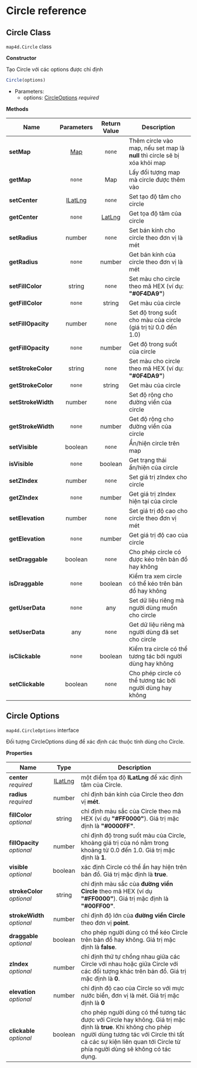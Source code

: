 # Circle reference

## Circle Class

`map4d.Circle` class

**Constructor** 

Tạo Circle với các options được chỉ định

```js
Circle(options)
```

- Parameters:
  - options: [CircleOptions](/reference/circle?id=circle-options) *required*

**Methods**

| Name                         | Parameters                              | Return Value | Description                                                                            |
|------------------------------|:---------------------------------------:|:------------:|----------------------------------------------------------------------------------------|
| **setMap**                   | [Map](/reference/map?id=map-class)      | `none`       | Thêm circle vào map, nếu set map là **null** thì circle sẽ bị xóa khỏi map             |
| **getMap**                   | `none`                                  | Map          | Lấy đối tượng map mà circle được thêm vào                                              |
| **setCenter**                | [ILatLng](/reference/coordinates?id=ilatlng)| `none`   | Set tạo độ tâm cho circle                                                              |
| **getCenter**                | `none` |  [LatLng](/reference/coordinates?id=latlng)   | Get tọa độ tâm của circle                                                              |
| **setRadius**                | number                                  | `none`       | Set bán kính cho circle theo đơn vị là mét                                             |
| **getRadius**                | `none`                                  | number       | Get bán kính của circle theo đơn vị là mét                                             |
| **setFillColor**             | string                                  | `none`       | Set màu cho circle theo mã HEX (ví dụ: **"#0F4DA9"**)                                  |
| **getFillColor**             | `none`                                  | string       | Get màu của circle                                                                     |
| **setFillOpacity**           | number                                  | `none`       | Set độ trong suốt cho màu của circle (giá trị từ 0.0 đến 1.0)                          |
| **getFillOpacity**           | `none`                                  | number       | Get độ trong suốt của circle                                                           |
| **setStrokeColor**           | string                                  | `none`       | Set màu cho circle theo mã HEX (ví dụ: **"#0F4DA9"**)                                  |
| **getStrokeColor**           | `none`                                  | string       | Get màu của circle                                                                     |
| **setStrokeWidth**           | number                                  | `none`       | Set độ rộng cho đường viền của circle                                                  |
| **getStrokeWidth**           | `none`                                  | number       | Get độ rộng cho đường viền của circle                                                  |
| **setVisible**               | boolean                                 | `none`       | Ẩn/hiện circle trên map                                                                |
| **isVisible**                | `none`                                  | boolean      | Get trạng thái ẩn/hiện của circle                                                      |
| **setZIndex**                | number                                  | `none`       | Set giá trị zIndex cho circle                                                          |
| **getZIndex**                | `none`                                  | number       | Get giá trị zIndex hiện tại của circle                                                 |
| **setElevation**             | number                                  | `none`       | Set giá trị độ cao cho circle theo đơn vị mét                                          |
| **getElevation**             | `none`                                  | number       | Get giá trị độ cao của circle                                                          |
| **setDraggable**             | boolean                                 | `none`       | Cho phép circle có được kéo trên bản đồ hay không                                      |
| **isDraggable**              | `none`                                  | boolean      | Kiểm tra xem circle có thể kéo trên bản đồ hay không                                   |
| **getUserData**              | `none`                                  | any          | Set dữ liệu riêng mà người dùng muốn cho circle                                        |
| **setUserData**              | any                                     | `none`       | Get dữ liệu riêng mà người dùng đã set cho circle                                      |
| **isClickable**              | `none`                                  | boolean      | Kiểm tra circle có thể tương tác bởi người dùng hay không                              |
| **setClickable**             | boolean                                 | `none`       | Cho phép circle có thể tương tác bởi người dùng hay không                              |


## Circle Options

`map4d.CircleOptions` interface

Đối tượng CircleOptions dùng để xác định các thuộc tính dùng cho Circle.

**Properties**

| Name                       | Type                | Description                                                                                                                                                           |
|----------------------------|:-------------------:|-----------------------------------------------------------------------------------------------------------------------------------------------------------------------|
| **center** *required*      |[ILatLng](/reference/coordinates?id=ilatlng)| một điểm tọa độ **ILatLng** để xác định tâm của Circle.                                                                                        |
| **radius** *required*      | number              | chỉ định bán kính của Circle theo đơn vị **mét**.                                                                                                                     |
| **fillColor** *optional*   |string               | chỉ định màu sắc của Circle theo mã HEX (ví dụ **"#FF0000"**). Giá trị mặc định là **"#0000FF"**.                                                                     |
| **fillOpacity** *optional* |number               | chỉ định độ trong suốt màu của Circle, khoảng giá trị của nó nằm trong khoảng từ 0.0 đến 1.0. Giá trị mặc định là **1**.                                              |
| **visible** *optional*     |boolean              | xác định Circle có thể ẩn hay hiện trên bản đồ. Giá trị mặc định là **true**.                                                                                         |
| **strokeColor** *optional* | string              | chỉ định màu sắc của **đường viền Circle** theo mã HEX (ví dụ **"#FF0000"**). Giá trị mặc định là **"#00FF00"**.                                                      |
| **strokeWidth** *optional* | number              | chỉ định độ lớn của **đường viền Circle** theo đơn vị **point**.                                                                                                      |
| **draggable** *optional*   | boolean             | cho phép người dùng có thể kéo Circle trên bản đồ hay không. Giá trị mặc định là **false**.                                                                           |
| **zIndex** *optional*      | number              | chỉ định thứ tự chồng nhau giữa các Circle với nhau hoặc giữa Circle với các đối tượng khác trên bản đồ. Giá trị mặc định là **0**.                                   |
| **elevation** *optional*   | number              | chỉ định độ cao của Circle so với mực nước biển, đơn vị là mét. Giá trị mặc định là **0**                                                                             |
| **clickable** *optional*| boolean   | cho phép người dùng có thể tương tác được với Circle hay không. Giá trị mặc định là **true**. Khi không cho phép người dùng tương tác với Circle thì tất cả các sự kiện liên quan tới Circle từ phía người dùng sẽ không có tác dụng.|

